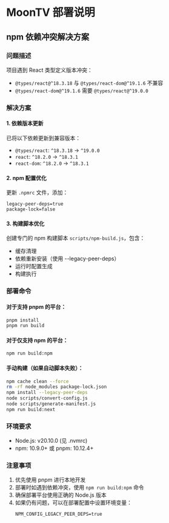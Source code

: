 # MoonTV 部署说明

## npm 依赖冲突解决方案

### 问题描述
项目遇到 React 类型定义版本冲突：
- `@types/react@^18.3.18` 与 `@types/react-dom@^19.1.6` 不兼容
- `@types/react-dom@^19.1.6` 需要 `@types/react@^19.0.0`

### 解决方案

#### 1. 依赖版本更新
已将以下依赖更新到兼容版本：
- `@types/react`: `^18.3.18` → `^19.0.0`
- `react`: `^18.2.0` → `^18.3.1`
- `react-dom`: `^18.2.0` → `^18.3.1`

#### 2. npm 配置优化
更新 `.npmrc` 文件，添加：
```
legacy-peer-deps=true
package-lock=false
```

#### 3. 构建脚本优化
创建专门的 npm 构建脚本 `scripts/npm-build.js`，包含：
- 缓存清理
- 依赖重新安装（使用 --legacy-peer-deps）
- 运行时配置生成
- 构建执行

### 部署命令

#### 对于支持 pnpm 的平台：
```bash
pnpm install
pnpm run build
```

#### 对于仅支持 npm 的平台：
```bash
npm run build:npm
```

#### 手动构建（如果自动脚本失败）：
```bash
npm cache clean --force
rm -rf node_modules package-lock.json
npm install --legacy-peer-deps
node scripts/convert-config.js
node scripts/generate-manifest.js
npm run build:next
```

### 环境要求
- Node.js: v20.10.0 (见 .nvmrc)
- npm: 10.9.0+ 或 pnpm: 10.12.4+

### 注意事项
1. 优先使用 pnpm 进行本地开发
2. 部署时如遇到依赖冲突，使用 `npm run build:npm` 命令
3. 确保部署平台使用正确的 Node.js 版本
4. 如果仍有问题，可以在部署配置中设置环境变量：
   ```
   NPM_CONFIG_LEGACY_PEER_DEPS=true
   ```
